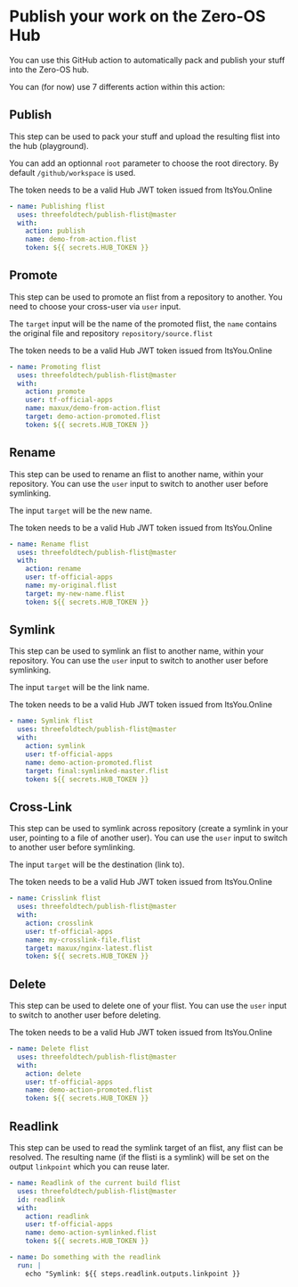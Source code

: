 # Publish your work on the Zero-OS Hub

You can use this GitHub action to automatically pack
and publish your stuff into the Zero-OS hub.

You can (for now) use 7 differents action within this action:

## Publish

This step can be used to pack your stuff and upload the
resulting flist into the hub (playground).

You can add an optionnal `root` parameter to choose the root directory.
By default `/github/workspace` is used.

The token needs to be a valid Hub JWT token issued from ItsYou.Online

```yaml
- name: Publishing flist
  uses: threefoldtech/publish-flist@master
  with:
    action: publish
    name: demo-from-action.flist
    token: ${{ secrets.HUB_TOKEN }}
```

## Promote

This step can be used to promote an flist from a repository
to another. You need to choose your cross-user via `user` input.

The `target` input will be the name of the promoted flist, the `name`
contains the original file and repository `repository/source.flist`

The token needs to be a valid Hub JWT token issued from ItsYou.Online

```yaml
- name: Promoting flist
  uses: threefoldtech/publish-flist@master
  with:
    action: promote
    user: tf-official-apps
    name: maxux/demo-from-action.flist
    target: demo-action-promoted.flist
    token: ${{ secrets.HUB_TOKEN }}
```

## Rename

This step can be used to rename an flist to another name, within your repository.
You can use the `user` input to switch to another user before symlinking.

The input `target` will be the new name.

The token needs to be a valid Hub JWT token issued from ItsYou.Online

```yaml
- name: Rename flist
  uses: threefoldtech/publish-flist@master
  with:
    action: rename
    user: tf-official-apps
    name: my-original.flist
    target: my-new-name.flist
    token: ${{ secrets.HUB_TOKEN }}
```


## Symlink

This step can be used to symlink an flist to another name, within your repository.
You can use the `user` input to switch to another user before symlinking.

The input `target` will be the link name.

The token needs to be a valid Hub JWT token issued from ItsYou.Online

```yaml
- name: Symlink flist
  uses: threefoldtech/publish-flist@master
  with:
    action: symlink
    user: tf-official-apps
    name: demo-action-promoted.flist
    target: final:symlinked-master.flist
    token: ${{ secrets.HUB_TOKEN }}
```

## Cross-Link

This step can be used to symlink across repository (create a symlink in your user, pointing
to a file of another user).
You can use the `user` input to switch to another user before symlinking.

The input `target` will be the destination (link to).

The token needs to be a valid Hub JWT token issued from ItsYou.Online

```yaml
- name: Crisslink flist
  uses: threefoldtech/publish-flist@master
  with:
    action: crosslink
    user: tf-official-apps
    name: my-crosslink-file.flist
    target: maxux/nginx-latest.flist
    token: ${{ secrets.HUB_TOKEN }}
```

## Delete

This step can be used to delete one of your flist.
You can use the `user` input to switch to another user before deleting.

The token needs to be a valid Hub JWT token issued from ItsYou.Online

```yaml
- name: Delete flist
  uses: threefoldtech/publish-flist@master
  with:
    action: delete
    user: tf-official-apps
    name: demo-action-promoted.flist
    token: ${{ secrets.HUB_TOKEN }}
```

## Readlink

This step can be used to read the symlink target of an flist, any flist can be resolved.
The resulting name (if the flisti is a symlink) will be set on the output `linkpoint` which
you can reuse later.

```yaml
- name: Readlink of the current build flist
  uses: threefoldtech/publish-flist@master
  id: readlink
  with:
    action: readlink
    user: tf-official-apps
    name: demo-action-symlinked.flist
    token: ${{ secrets.HUB_TOKEN }}

- name: Do something with the readlink
  run: |
    echo "Symlink: ${{ steps.readlink.outputs.linkpoint }}
```

